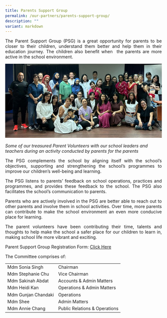 ```yaml
---
title: Parents Support Group
permalink: /our-partners/parents-support-group/
description: ""
variant: markdown
---
```

<p align="justify">The Parent Support Group (PSG) is a great opportunity for parents to be closer to their children, understand them better and help them in their education journey. The children also benefit when&nbsp; the parents are more active in the school environment.</p>

![](/images/PSG_2023.png)

<i>Some of our treasured Parent Volunteers with our school leaders and teachers during an activity conducted by parents for the parents</i>

<p align="justify">The PSG complements the school by aligning itself with the school’s objectives, supporting and strengthening the school’s programmes to improve our children’s well-being and learning.</p>
	
<p align="justify">The PSG listens to parents’ feedback on school operations, practices and programmes, and provides these feedback to the school. The PSG also facilitates the school’s communication to parents.</p>

<p align="justify">Parents who are actively involved in the PSG are better able to reach out to other parents and involve them in school activities. Over time, more parents can contribute to make the school environment an even more conducive place for learning.</p>

<p align="justify">The parent volunteers have been contributing their time, talents and thoughts to help make the school a safer place for our children to learn in, making school life more vibrant and exciting.</p>

<p>Parent Support Group Registration Form: <a href="https://docs.google.com/forms/d/e/1FAIpQLSd1sbnVu7jsHsGg9LZVMCN3LASX6hfk27k0h8mpIbGjFoFrUg/viewform?pli=1"> Click Here</a></p>

The Committee comprises of:

<table style="width:100%">
  <tbody><tr>
    
  </tr>
  <tr>
    <td> Mdm Sonia Singh</td>
    <td>Chairman</td> 
  </tr>
  <tr>
    <td>Mdm Stephanie Chu</td>
    <td>Vice Chairman</td>
  </tr>
	<tr>
    <td> Mdm Sakinah Abdat</td>
    <td>Accounts &amp; Admin Matters</td>
  </tr>
	<tr>
    <td>Mdm Heidi Kan</td>
    <td>Operations &amp; Admin Matters</td>
  </tr>
	<tr>
    <td>Mdm Gunjan Chandaki</td>
    <td>Operations</td>
  </tr>
		<tr>
    <td> Mdm Shee</td>
    <td>Admin Matters</td>
  </tr>
		<tr>
    <td>Mdm Annie Chang</td>
    <td>Public Relations &amp; Operations</td>
  </tr>
</tbody></table>